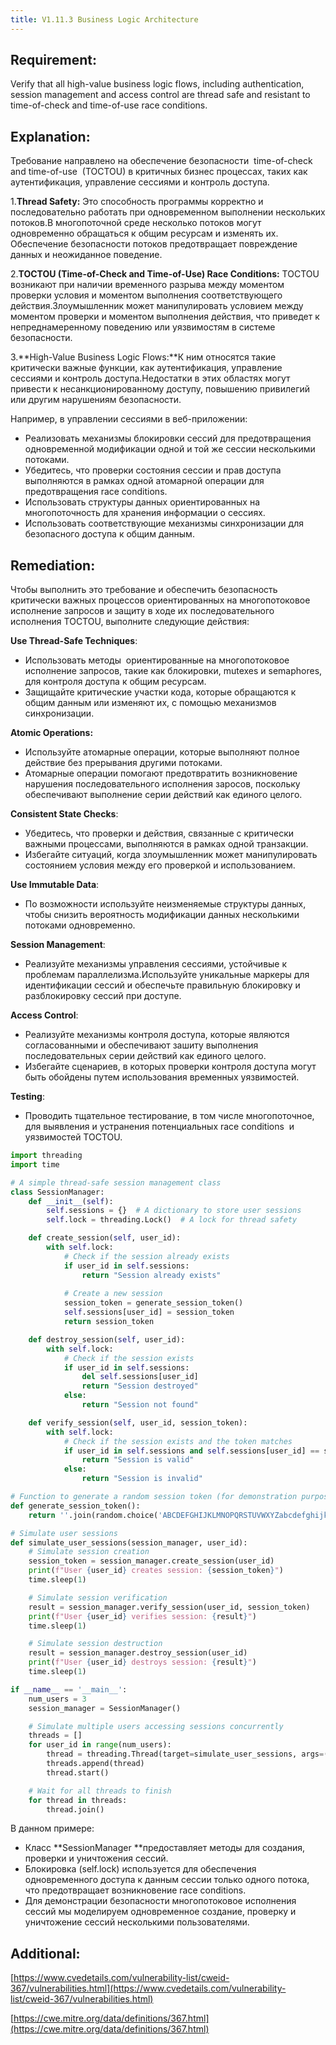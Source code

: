 ```yaml
---
title: V1.11.3 Business Logic Architecture
---
```




## Requirement:

Verify that all high-value business logic flows, including authentication, session management and access control are thread safe and resistant to time-of-check and time-of-use race conditions.

## Explanation:

Требование направлено на обеспечение безопасности  time-of-check and time-of-use  (TOCTOU) в критичных бизнес процессах, таких как аутентификация, управление сессиями и контроль доступа.

1.**Thread Safety:** Это способность программы корректно и последовательно работать при одновременном выполнении нескольких потоков.В многопоточной среде несколько потоков могут одновременно обращаться к общим ресурсам и изменять их. Обеспечение безопасности потоков предотвращает повреждение данных и неожиданное поведение.

2.**TOCTOU (Time-of-Check and Time-of-Use) Race Conditions:** TOCTOU возникают при наличии временного разрыва между моментом проверки условия и моментом выполнения соответствующего действия.Злоумышленник может манипулировать условием между моментом проверки и моментом выполнения действия, что приведет к непреднамеренному поведению или уязвимостям в системе безопасности.

3.**High-Value Business Logic Flows:**К ним относятся такие критически важные функции, как аутентификация, управление сессиями и контроль доступа.Недостатки в этих областях могут привести к несанкционированному доступу, повышению привилегий или другим нарушениям безопасности.

Например, в управлении сессиями в веб-приложении:

- Реализовать механизмы блокировки сессий для предотвращения одновременной модификации одной и той же сессии несколькими потоками.
- Убедитесь, что проверки состояния сессии и прав доступа выполняются в рамках одной атомарной операции для предотвращения race conditions.
- Использовать структуры данных ориентированных на многопоточность для хранения информации о сессиях.
- Использовать соответствующие механизмы синхронизации для безопасного доступа к общим данным.


## Remediation:

Чтобы выполнить это требование и обеспечить безопасность критически важных процессов ориентированных на многопотоковое исполнение запросов и защиту в ходе их последовательного исполнения TOCTOU, выполните следующие действия:
 
**Use Thread-Safe Techniques**:

  - Использовать методы  ориентированные на многопотоковое исполнение запросов, такие как блокировки, mutexes и semaphores, для контроля доступа к общим ресурсам.
  - Защищайте критические участки кода, которые обращаются к общим данным или изменяют их, с помощью механизмов синхронизации.
 
**Atomic Operations:**

  - Используйте атомарные операции, которые выполняют полное действие без прерывания другими потоками.
  - Атомарные операции помогают предотвратить возникновение нарушения последовательного исполнения заросов, поскольку обеспечивают выполнение серии действий как единого целого.
 
**Consistent State Checks**:

  - Убедитесь, что проверки и действия, связанные с критически важными процессами, выполняются в рамках одной транзакции. 
  - Избегайте ситуаций, когда злоумышленник может манипулировать состоянием условия между его проверкой и использованием.
 
**Use Immutable Data**:

  - По возможности используйте неизменяемые структуры данных, чтобы снизить вероятность модификации данных несколькими потоками одновременно.
 
**Session Management**:

  - Реализуйте механизмы управления сессиями, устойчивые к проблемам параллелизма.Используйте уникальные маркеры для идентификации сессий и обеспечьте правильную блокировку и разблокировку сессий при доступе.
 
**Access Control**:

  - Реализуйте механизмы контроля доступа, которые являются согласованными и обеспечивают зашиту выполнения последовательных серии действий как единого целого.
  - Избегайте сценариев, в которых проверки контроля доступа могут быть обойдены путем использования временных уязвимостей.
 
**Testing**:

  - Проводить тщательное тестирование, в том числе многопоточное, для выявления и устранения потенциальных race conditions  и уязвимостей TOCTOU.

```python title="Пример, демонстрирующий, как можно реализовать многопотоковое исполнение для управления сессиями."
import threading
import time

# A simple thread-safe session management class
class SessionManager:
    def __init__(self):
        self.sessions = {}  # A dictionary to store user sessions
        self.lock = threading.Lock()  # A lock for thread safety

    def create_session(self, user_id):
        with self.lock:
            # Check if the session already exists
            if user_id in self.sessions:
                return "Session already exists"
            
            # Create a new session
            session_token = generate_session_token()
            self.sessions[user_id] = session_token
            return session_token

    def destroy_session(self, user_id):
        with self.lock:
            # Check if the session exists
            if user_id in self.sessions:
                del self.sessions[user_id]
                return "Session destroyed"
            else:
                return "Session not found"

    def verify_session(self, user_id, session_token):
        with self.lock:
            # Check if the session exists and the token matches
            if user_id in self.sessions and self.sessions[user_id] == session_token:
                return "Session is valid"
            else:
                return "Session is invalid"

# Function to generate a random session token (for demonstration purposes)
def generate_session_token():
    return ''.join(random.choice('ABCDEFGHIJKLMNOPQRSTUVWXYZabcdefghijklmnopqrstuvwxyz0123456789') for _ in range(32))

# Simulate user sessions
def simulate_user_sessions(session_manager, user_id):
    # Simulate session creation
    session_token = session_manager.create_session(user_id)
    print(f"User {user_id} creates session: {session_token}")
    time.sleep(1)

    # Simulate session verification
    result = session_manager.verify_session(user_id, session_token)
    print(f"User {user_id} verifies session: {result}")
    time.sleep(1)

    # Simulate session destruction
    result = session_manager.destroy_session(user_id)
    print(f"User {user_id} destroys session: {result}")
    time.sleep(1)

if __name__ == '__main__':
    num_users = 3
    session_manager = SessionManager()

    # Simulate multiple users accessing sessions concurrently
    threads = []
    for user_id in range(num_users):
        thread = threading.Thread(target=simulate_user_sessions, args=(session_manager, user_id))
        threads.append(thread)
        thread.start()

    # Wait for all threads to finish
    for thread in threads:
        thread.join()
```


В данном примере:

- Класс **SessionManager **предоставляет методы для создания, проверки и уничтожения сессий.
- Блокировка (self.lock) используется для обеспечения одновременного доступа к данным сессии только одного потока, что предотвращает возникновение race conditions.
- Для демонстрации безопасности многопотоковое исполнения сессий мы моделируем одновременное создание, проверку и уничтожение сессий несколькими пользователями.


## Additional:

[https://www.cvedetails.com/vulnerability-list/cweid-367/vulnerabilities.html](https://www.cvedetails.com/vulnerability-list/cweid-367/vulnerabilities.html)

[https://cwe.mitre.org/data/definitions/367.html](https://cwe.mitre.org/data/definitions/367.html)







